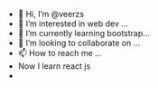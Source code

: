 - 👋 Hi, I’m @veerzs
- 👀 I’m interested in web dev ...
- 🌱 I’m currently learning bootstrap...
- 💞️ I’m looking to collaborate on ...
- 📫 How to reach me ...
- Now I learn react js
- 

<!---
veerzs/veerzs is a ✨ special ✨ repository because its `README.md` (this file) appears on your GitHub profile.
You can click the Preview link to take a look at your changes.
--->
